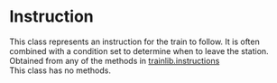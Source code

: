 # Instruction 
This class represents an instruction for the train to follow. It is often combined with a condition set to determine when to leave the station.  
Obtained from any of the methods in [trainlib.instructions](/trainlib/instructions)  
This class has no methods.
